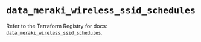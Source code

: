 # `data_meraki_wireless_ssid_schedules`

Refer to the Terraform Registry for docs: [`data_meraki_wireless_ssid_schedules`](https://registry.terraform.io/providers/ciscodevnet/meraki/1.7.1/docs/data-sources/wireless_ssid_schedules).
